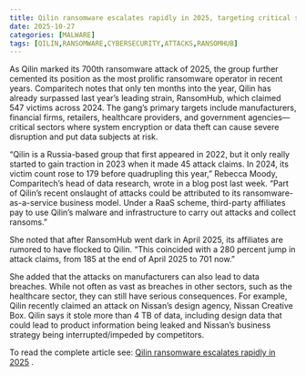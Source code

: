 ```yaml
---
title: Qilin ransomware escalates rapidly in 2025, targeting critical sectors with 700 attacks amid RansomHub shutdown
date: 2025-10-27
categories: [MALWARE]
tags: [QILIN,RANSOMWARE,CYBERSECURITY,ATTACKS,RANSOMHUB]
---
```


As Qilin marked its 700th ransomware attack of 2025, the group further cemented its position as the most prolific ransomware operator in recent years. Comparitech notes that only ten months into the year, Qilin has already surpassed last year’s leading strain, RansomHub, which claimed 547 victims across 2024. The gang’s primary targets include manufacturers, financial firms, retailers, healthcare providers, and government agencies—critical sectors where system encryption or data theft can cause severe disruption and put data subjects at risk.

“Qilin is a Russia-based group that first appeared in 2022, but it only really started to gain traction in 2023 when it made 45 attack claims. In 2024, its victim count rose to 179 before quadrupling this year,” Rebecca Moody, Comparitech’s head of data research, wrote in a blog post last week. “Part of Qilin’s recent onslaught of attacks could be attributed to its ransomware-as-a-service business model. Under a RaaS scheme, third-party affiliates pay to use Qilin’s malware and infrastructure to carry out attacks and collect ransoms.”

She noted that after RansomHub went dark in April 2025, its affiliates are rumored to have flocked to Qilin. “This coincided with a 280 percent jump in attack claims, from 185 at the end of April 2025 to 701 now.”

She added that the attacks on manufacturers can also lead to data breaches. While not often as vast as breaches in other sectors, such as the healthcare sector, they can still have serious consequences. For example, Qilin recently claimed an attack on Nissan’s design agency, Nissan Creative Box. Qilin says it stole more than 4 TB of data, including design data that could lead to product information being leaked and Nissan’s business strategy being interrupted/impeded by competitors.

To read the complete article see: [Qilin ransomware escalates rapidly in 2025](httpss://industrialcyber.co/ransomware/qilin-ransomware-escalates-rapidly-in-2025-targeting-critical-sectors-with-700-attacks-amid-ransomhub-shutdown/) .